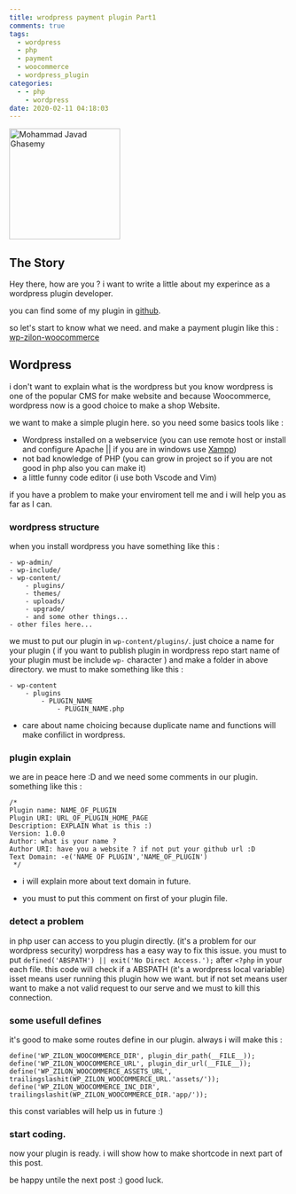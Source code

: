 ```yaml
---
title: wrodpress payment plugin Part1
comments: true
tags:
  - wordpress
  - php
  - payment
  - woocommerce
  - wordpress_plugin
categories:
  - - php
    - wordpress
date: 2020-02-11 04:18:03
---
```



<style>
img { width: 200px; }
</style>

![Mohammad Javad Ghasemy](/images/geeksesi-ir_wordpress_payment_plugin_p1.jpg)

## The Story
Hey there, how are you ?
i want to write a little about my experince as a wordpress plugin developer.

you can find some of my plugin in [github](https://github.com/geeksesi).

so let's start to know what we need. and make a payment plugin like this : [wp-zilon-woocommerce](https://github.com/geeksesi/wp-zilon-woocommerce)

## Wordpress
i don't want to explain what is the wordpress but you know wordpress is one of the popular CMS for make website and because Woocommerce, wordpress now is a good choice to make a shop Website.

we want to make a simple plugin here. so you need some basics tools like :
- Wordpress installed on a webservice (you can use remote host or install and configure Apache || if you are in windows use [Xampp](https://www.apachefriends.org/index.html))
- not bad knowledge of PHP (you can grow in project so if you are not good in php also you can make it)
- a little funny code editor (i use both Vscode and Vim)

if you have a problem to make your enviroment tell me and i will help you as far as I can.

### wordpress structure
when you install wordpress you have something like this :
```
- wp-admin/
- wp-include/
- wp-content/
    - plugins/
    - themes/
    - uploads/
    - upgrade/
    - and some other things...
- other files here...
```
we must to put our plugin in `wp-content/plugins/`.
just choice a name for your plugin ( if you want to publish plugin in wordpress repo start name of your plugin must be include `wp-` character ) and make a folder in above directory.
we must to make something like this :
```
- wp-content
    - plugins
        - PLUGIN_NAME
            - PLUGIN_NAME.php
```
* care about name choicing because duplicate name and functions will make confilict in wordpress.

### plugin explain
we are in peace here :D and we need some comments in our plugin. something like this :

```
/*
Plugin name: NAME_OF_PLUGIN
Plugin URI: URL_OF_PLUGIN_HOME_PAGE
Description: EXPLAIN What is this :) 
Version: 1.0.0
Author: what is your name ? 
Author URI: have you a website ? if not put your github url :D
Text Domain: -e('NAME OF PLUGIN','NAME_OF_PLUGIN')
 */
```
* i will explain more about text domain in future.

* you must to put this comment on first of your plugin file.

### detect a problem
in php user can access to you plugin directly. (it's a problem for our wordpress security) worpdress has a easy way to fix this issue.
you must to put `defined('ABSPATH') || exit('No Direct Access.');` after `<?php` in your each file.
this code will check if a ABSPATH (it's a wordpress local variable) isset means user running this plugin how we want.
but if not set means user want to make a not valid request to our serve and we must to kill this connection.


### some usefull defines 
it's good to make some routes define in our plugin. always i will make this :
```
define('WP_ZILON_WOOCOMMERCE_DIR', plugin_dir_path(__FILE__));
define('WP_ZILON_WOOCOMMERCE_URL', plugin_dir_url(__FILE__));
define('WP_ZILON_WOOCOMMERCE_ASSETS_URL', trailingslashit(WP_ZILON_WOOCOMMERCE_URL.'assets/'));
define('WP_ZILON_WOOCOMMERCE_INC_DIR', trailingslashit(WP_ZILON_WOOCOMMERCE_DIR.'app/'));
```
this const variables will help us in future :)

### start coding.
now your plugin is ready.
i will show how to make shortcode in next part of this post.

be happy untile the next post :) good luck.
